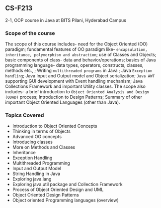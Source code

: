 ## CS-F213
2-1, OOP course in Java at BITS Pilani, Hyderabad Campus

### Scope of the course
The scope of this course includes- need for the Object Oriented (OO) paradigm; fundamental features of OO paradigm like- ```encapsulation, inheritance, polymorphism and abstraction```; use of Classes and Objects; basic components of class- data and behavior/operations; basics of Java programming language- data types, operators, constructs, classes, methods etc., ; Writing ```multithreaded programs``` in Java ; Java ```Exception handling```; Java Input and Output model and Object serialization; ```Java AWT``` supporting GUI development with Event handling mechanism; Java Collections Framework and important Utility classes. The scope also includes- a brief introduction to ```Object Oriented Analysis and Design (OOAD)``` process; Introduction to Design Patterns; Summary of other important Object Oriented Languages (other than Java).

### Topics Covered
- Introduction to Object Oriented Concepts
- Thinking in terms of Objects
- Advanced OO concepts
- Introducing classes
- More on Methods and Classes
- Inheritance
- Exception Handling
- Multithreaded Programming
- Input and Output Model
- String Handling in Java
- Exploring java.lang
- Exploring java.util package and Collection Framework
- Process of Object Oriented Design and UML
- Object Oriented Design Patterns
- Object oriented Programming languages (overview)
